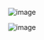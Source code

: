 ![image](https://user-images.githubusercontent.com/57319180/155090015-01c0b060-2c14-4a5a-98f4-68bcfe5f6f57.png)

![image](https://user-images.githubusercontent.com/57319180/155088950-86f50653-0c19-450e-a35f-f09719451275.png)
